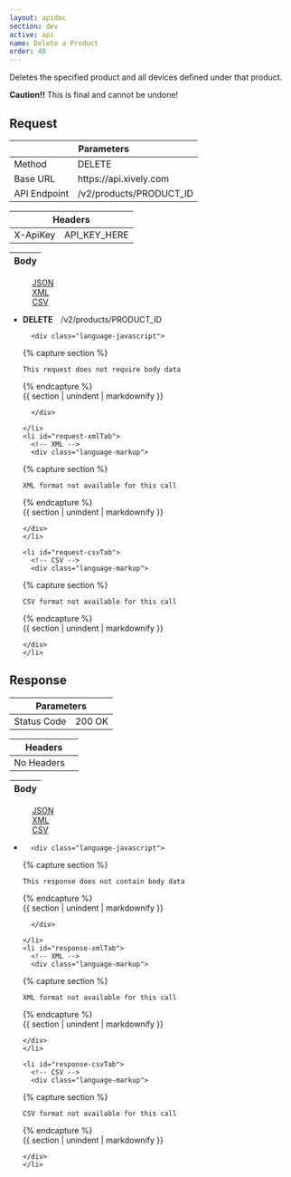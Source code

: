 ```yaml
---
layout: apidoc
section: dev
active: api
name: Delete a Product
order: 40
---
```


Deletes the specified product and all devices defined under that product.

**Caution!!** This is final and cannot be undone!

<h2>Request</h2>


<div class="code-examples">
  <table class="code-examples-table twelve">
    <thead>
      <tr>
        <th colspan="2">Parameters</th>
      </tr>
    </thead>
    <tbody>
      <tr>
        <td>Method</td>
        <td>DELETE</td>
      </tr>
      <tr>
        <td>Base URL</td>
        <td>https://api.xively.com</td>
      </tr>
      <tr>
        <td>API Endpoint</td>
        <td>/v2/products/PRODUCT_ID</td>
      </tr>
    </tbody>
  </table> 

  <table class="code-examples-table twelve">  
    <thead>
      <tr>
        <th colspan="2">Headers</th>
      </tr>
    </thead>
    <tbody>
      <tr>
        <td>X-ApiKey</td>
        <td>API_KEY_HERE</td>
      </tr>
    </tbody>
  </table>
  
  <table class="code-examples-table twelve">
    <thead>
      <tr>
        <th colspan="2">Body</th>
      </tr>
    </thead>
  </table>  

  <!-- 
    REQUEST EXAMPLE
    notice the "response" id is replaced with "request" in the request table, this is important to maintain for styling
  -->
  <dl class="apidoc-tabs tabs">
    <dd class="active"><a href="#request-json">JSON</a></dd>
    <dd><a href="#request-xml">XML</a></dd>
    <dd><a href="#request-csv">CSV</a></dd>
  </dl>
  <ul class="apidoc-tabs-content tabs-content">
    <li class="active" id="request-jsonTab">
      <p>
        <strong style="margin-right:1em">DELETE</strong>/v2/products/PRODUCT_ID
      </p>
      <!-- JSON -->

      <div class="language-javascript">

{% capture section %}

~~~
This request does not require body data
~~~

{% endcapture %}  
{{ section | unindent | markdownify }} 

      </div>

    </li>
    <li id="request-xmlTab">
      <!-- XML -->
      <div class="language-markup">

{% capture section %}

~~~  
XML format not available for this call
~~~

{% endcapture %}  
{{ section | unindent | markdownify }} 

    </div>
    </li>

    <li id="request-csvTab">
      <!-- CSV -->
      <div class="language-markup">

{% capture section %}

~~~  
CSV format not available for this call
~~~

{% endcapture %}  
{{ section | unindent | markdownify }} 

    </div>
    </li>
  </ul>
</div>

 

 

<h2>Response</h2>

<div class="code-examples">
  <table class="code-examples-table twelve">
    <thead>
      <tr>
        <th colspan="2">Parameters</th>
      </tr>
    </thead>
    <tbody>
      <tr>
        <td>Status Code</td>
        <td>200 OK</td>
    </tbody>
  </table> 

<table class="code-examples-table twelve">  
    <thead>
      <tr>
        <th colspan="2">Headers</th>
      </tr>
    </thead>
    <tbody>
      <tr>
        <td>No Headers</td>
        <td></td>
      </tr>
    </tbody>
  </table>
  
  <table class="code-examples-table twelve">
    <thead>
      <tr>
        <th colspan="2">Body</th>
      </tr>
    </thead>
  </table>  

  <!-- 
    RESPONSE EXAMPLE
    notice the "request" id is replaced with "response" in the response table, this is important to maintain for styling
  -->
  <dl class="apidoc-tabs tabs">
    <dd class="active"><a href="#response-json">JSON</a></dd>
    <dd><a href="#response-xml">XML</a></dd>
    <dd><a href="#response-csv">CSV</a></dd>
  </dl>
  <ul class="apidoc-tabs-content tabs-content">
    <li class="active" id="response-jsonTab">
      <!-- JSON -->

      <div class="language-javascript">

{% capture section %}

~~~
This response does not contain body data
~~~

{% endcapture %}  
{{ section | unindent | markdownify }} 

      </div>

    </li>
    <li id="response-xmlTab">
      <!-- XML -->
      <div class="language-markup">

{% capture section %}

~~~  
XML format not available for this call
~~~

{% endcapture %}  
{{ section | unindent | markdownify }} 

    </div>
    </li>

    <li id="response-csvTab">
      <!-- CSV -->
      <div class="language-markup">

{% capture section %}

~~~  
CSV format not available for this call
~~~

{% endcapture %}  
{{ section | unindent | markdownify }} 

    </div>
    </li>
  </ul>
</div>
